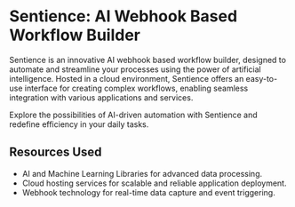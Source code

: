 # Sentience: AI Webhook Based Workflow Builder

Sentience is an innovative AI webhook based workflow builder, designed to automate and streamline your processes using the power of artificial intelligence. Hosted in a cloud environment, Sentience offers an easy-to-use interface for creating complex workflows, enabling seamless integration with various applications and services.

Explore the possibilities of AI-driven automation with Sentience and redefine efficiency in your daily tasks.

## Resources Used

- AI and Machine Learning Libraries for advanced data processing.
- Cloud hosting services for scalable and reliable application deployment.
- Webhook technology for real-time data capture and event triggering.
